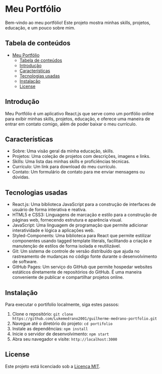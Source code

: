 # Meu Portfólio
Bem-vindo ao meu portfólio! Este projeto mostra minhas skills, projetos, educação, e um pouco sobre mim.


## Tabela de conteúdos
- [Meu Portfólio](#meu-portfólio)
  - [Tabela de conteúdos](#tabela-de-conteúdos)
  - [Introdução](#introdução)
  - [Características](#características)
  - [Tecnologias usadas](#tecnologias-usadas)
  - [Instalação](#instalação)
  - [License](#license)


## Introdução
Meu Portfólio é um aplicativo React.js que serve como um portfólio online para exibir minhas skills, projetos, educação, e oferece uma maneira de entrar em contato comigo, além de poder baixar o meu currículo. 


## Características
- Sobre: Uma visão geral da minha educação, skills.
- Projetos: Uma coleção de projetos com descrições, imagens e links.
- Skills: Uma lista das minhas skills e proficiências técnicas.
- Currículo: Um link para download do meu currículo.
- Contato: Um formulário de contato para me enviar mensagens ou dúvidas.


## Tecnologias usadas
- React.js: Uma biblioteca JavaScript para a construção de interfaces de usuário de forma interativa e reativa.
- HTML5 e CSS3: Linguagens de marcação e estilo para a construção de páginas web, fornecendo estrutura e aparência visual.
- JavaScript: Uma linguagem de programação que permite adicionar interatividade e lógica a aplicações web.
- Styled-Components: Uma biblioteca para React que permite estilizar componentes usando tagged template literals, facilitando a criação e manutenção de estilos de forma isolada e reutilizável.
- Git: Um sistema de controle de versão distribuído que ajuda no rastreamento de mudanças no código fonte durante o desenvolvimento de software.
- GitHub Pages: Um serviço do GitHub que permite hospedar websites estáticos diretamente de repositórios do GitHub. É uma maneira conveniente de publicar e compartilhar projetos online.


## Instalação
Para executar o portifolio localmente, siga estes passos:

1. Clone o repositório: `git clone https://github.com/Lukemedrano2001/guilherme-medrano-portfolio.git`
2. Navegue até o diretório do projeto: `cd portifolio`
3. Instale as dependências: `npm install`
4. Inicie o servidor de desenvolvimento: `npm start`
5. Abra seu navegador e visite: `http://localhost:3000`


## License
Este projeto está licenciado sob a [Licença MIT](LICENSE).
